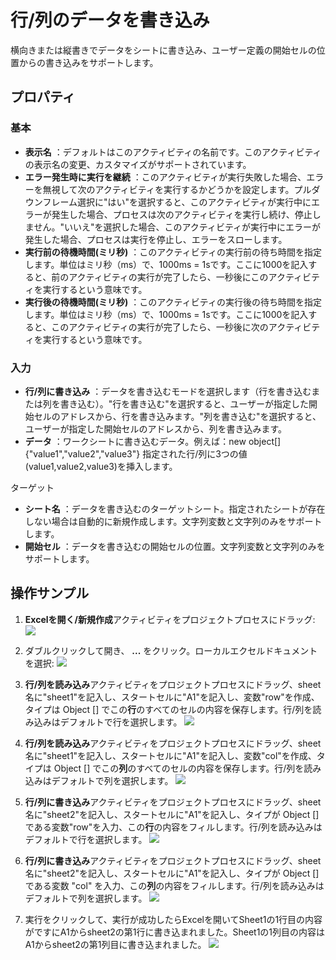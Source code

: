# 行/列のデータを書き込み

横向きまたは縦書きでデータをシートに書き込み、ユーザー定義の開始セルの位置からの書き込みをサポートします。

## プロパティ

### 基本

- **表示名** ：デフォルトはこのアクティビティの名前です。このアクティビティの表示名の変更、カスタマイズがサポートされています。
- **エラー発生時に実行を継続** ：このアクティビティが実行失敗した場合、エラーを無視して次のアクティビティを実行するかどうかを設定します。プルダウンフレーム選択に"はい"を選択すると、このアクティビティが実行中にエラーが発生した場合、プロセスは次のアクティビティを実行し続け、停止しません。"いいえ"を選択した場合、このアクティビティが実行中にエラーが発生した場合、プロセスは実行を停止し、エラーをスローします。
- **実行前の待機時間(ミリ秒)** ：このアクティビティの実行前の待ち時間を指定します。単位はミリ秒（ms）で、1000ms = 1sです。ここに1000を記入すると、前のアクティビティの実行が完了したら、一秒後にこのアクティビティを実行するという意味です。
- **実行後の待機時間(ミリ秒)** ：このアクティビティの実行後の待ち時間を指定します。単位はミリ秒（ms）で、1000ms = 1sです。ここに1000を記入すると、このアクティビティの実行が完了したら、一秒後に次のアクティビティを実行するという意味です。


### 入力

- **行/列に書き込み** ：データを書き込むモードを選択します（行を書き込むまたは列を書き込む）。"行を書き込む"を選択すると、ユーザーが指定した開始セルのアドレスから、行を書き込みます。"列を書き込む"を選択すると、ユーザーが指定した開始セルのアドレスから、列を書き込みます。
- **データ** ：ワークシートに書き込むデータ。例えば：new object[]{"value1","value2","value3"} 指定された行/列に3つの値(value1,value2,value3)を挿入します。


ターゲット

- **シート名** ：データを書き込むのターゲットシート。指定されたシートが存在しない場合は自動的に新規作成します。文字列変数と文字列のみをサポートします。
- **開始セル** ：データを書き込むの開始セルの位置。文字列変数と文字列のみをサポートします。

## 操作サンプル

1. **Excelを開く/新規作成**アクティビティをプロジェクトプロセスにドラッグ:
![](https://docimages.blob.core.chinacloudapi.cn/images/Activities/OpenExcel1.png)

2. ダブルクリックして開き、 **...** をクリック。ローカルエクセルドキュメントを選択:
![](https://docimages.blob.core.chinacloudapi.cn/images/Activities/OpenExcel2.png)

3. **行/列を読み込み**アクティビティをプロジェクトプロセスにドラッグ、sheet名に"sheet1"を記入し、スタートセルに"A1"を記入し、変数"row"を作成、タイプは Object [] でこの**行**のすべてのセルの内容を保存します。行/列を読み込みはデフォルトで行を選択します。
![](https://docimages.blob.core.chinacloudapi.cn/images/Activities/ReadRowOrColumn1.png)

4. **行/列を読み込み**アクティビティをプロジェクトプロセスにドラッグ、sheet名に"sheet1"を記入し、スタートセルに"A1"を記入し、変数"col"を作成、タイプは Object [] でこの**列**のすべてのセルの内容を保存します。行/列を読み込みはデフォルトで列を選択します。
![](https://docimages.blob.core.chinacloudapi.cn/images/Activities/ReadRowOrColumn2.png)

5. **行/列に書き込み**アクティビティをプロジェクトプロセスにドラッグ、sheet名に"sheet2"を記入し、スタートセルに"A1"を記入し、タイプが Object [] である変数"row"を入力、この**行**の内容をフィルします。行/列を読み込みはデフォルトで行を選択します。
![](https://docimages.blob.core.chinacloudapi.cn/images/Activities/WriteRowOrColumn1.png)

6. **行/列に書き込み**アクティビティをプロジェクトプロセスにドラッグ、sheet名に"sheet2"を記入し、スタートセルに"A1"を記入し、タイプが Object [] である変数 "col" を入力、この**列**の内容をフィルします。行/列を読み込みはデフォルトで列を選択します。
![](https://docimages.blob.core.chinacloudapi.cn/images/Activities/WriteRowOrColumn2.png)

7. 実行をクリックして、実行が成功したらExcelを開いてSheet1の1行目の内容がですにA1からsheet2の第1行に書き込まれました。Sheet1の1列目の内容はA1からsheet2の第1列目に書き込まれました。
![](https://docimages.blob.core.chinacloudapi.cn/images/Activities/WriteRowOrColumn3.png)
